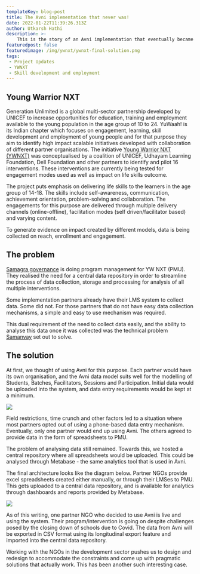 ```yaml
---
templateKey: blog-post
title: The Avni implementation that never was!
date: 2022-01-22T11:39:26.313Z
author: Utkarsh Hathi
description: >-
    This is the story of an Avni implementation that eventually became something entirely different. 
featuredpost: false
featuredimage: /img/ywnxt/ywnxt-final-solution.png
tags:
 - Project Updates
 - YWNXT
 - Skill development and employment
---
```


Young Warrior NXT
------------------------
Generation Unlimited is a global multi-sector partnership developed by UNICEF to increase opportunities for education, training and employment available to the young population in the age group of 10 to 24. YuWaah! is its Indian chapter which focuses on engagement, learning, skill development and employment of young people and for that purpose they aim to identify high impact scalable initiatives developed with collaboration of different partner organisations. The initiative <a href="https://www.yuwaah.org/youngwarrior" target="_blank" rel="noopener noreferrer">Young Warrior NXT (YWNXT)</a> was conceptualised by a coalition of UNICEF, Udhayam Learning Foundation, Dell Foundation and other partners to identify and pilot 16 interventions. These interventions are currently being tested for engagement modes used as well as impact on life skills outcome.

The project puts emphasis on delivering life skills to the learners in the age group of 14-18. The skills include self-awareness, communication, achievement orientation, problem-solving and collaboration. The engagements for this purpose are delivered through multiple delivery channels (online-offline), facilitation modes (self driven/facilitator based) and varying content.

To generate evidence on impact created by different models, data is being collected on reach, enrollment and engagement.

The problem
--------------------------
<a href="https://www.samagragovernance.in/" target="_blank" rel="noopener noreferrer">Samagra governance</a> is doing program management for YW NXT (PMU). They realised the need for a central data repository in order to streamline the process of data collection, storage and processing for analysis of all multiple interventions.

Some implementation partners already have their LMS system to collect data. Some did not. For those partners that do not have easy data collection mechanisms, a simple and easy to use mechanism was required.

This dual requirement of the need to collect data easily, and the ability to analyse this data once it was collected was the technical problem <a href="https://www.samanvayfoundation.org/" target="_blank" rel="noopener noreferrer">Samanvay</a> set out to solve.
 
The solution
---------------------------
At first, we thought of using Avni for this purpose. Each partner would have its own organisation, and the Avni data model suits well for the modelling of Students, Batches, Facilitators, Sessions and Participation. Initial data would be uploaded into the system, and data entry requirements would be kept at a minimum.

![](/img/ywnxt/ywnxt-original-idea.png)
 
Field restrictions, time crunch and other factors led to a situation where most partners opted out of using a phone-based data entry mechanism. Eventually, only one partner would end up using Avni. The others agreed to provide data in the form of spreadsheets to PMU.

The problem of analysing data still remained. Towards this, we hosted a central repository where all spreadsheets would be uploaded. This could be analysed through Metabase - the same analytics tool that is used in Avni.

The final architecture looks like the diagram below. Partner NGOs provide excel spreadsheets created either manually, or through their LMSes to PMU. This gets uploaded to a central data repository, and is available for analytics through dashboards and reports provided by Metabase.


![](/img/ywnxt/ywnxt-final-solution.png)

As of this writing,  one partner NGO who decided to use Avni is live and using the system. Their program/intervention is going on despite challenges posed by the closing down of schools due to Covid. The data from Avni will be exported in CSV format using its longitudinal export feature and imported into the central data repository.

Working with the NGOs in the development sector pushes us to design and redesign to accommodate the constraints and come up with pragmatic solutions that actually work. This has been another such interesting case.
